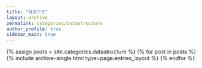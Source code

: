 ```yaml
---
title: "자료구조"
layout: archive
permalink: categories/datastructure
author_profile: true
sidebar_main: true
---
```



{% assign posts = site.categories.datastructure %}
{% for post in posts %} {% include archive-single.html type=page.entries_layout %} {% endfor %}